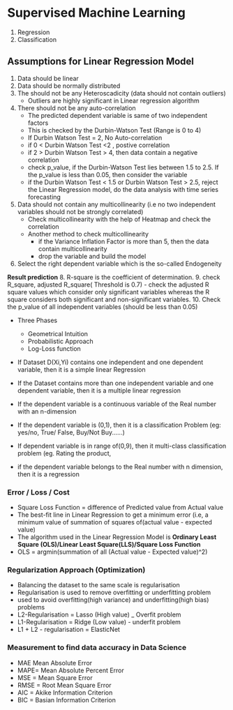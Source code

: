 # Supervised Machine Learning
1. Regression
2. Classification
## Assumptions for Linear Regression Model
1. Data should be linear
2. Data should be normally distributed
3. The should not be any Heteroscadicity (data should not contain outliers)
   - Outliers are highly significant in Linear regression algorithm
4. There should not be any auto-correlation
   - The predicted dependent variable is same of two independent factors  
   - This is checked by the Durbin-Watson Test (Range is 0 to 4)
   - If Durbin Watson Test = 2, No Auto-correlation
   - if 0 < Durbin Watson Test <2 , postive correlation
   - if 2 > Durbin Watson Test > 4, then data contain a negative correlation
   - check p_value, if the Durbin-Watson Test lies between 1.5 to 2.5. If the p_value is less than 0.05, then consider the variable
   - if the Durbin Watson Test < 1.5 or Durbin Watson Test > 2.5, reject the Linear Regression model, do the data analysis with time series forecasting
5. Data should not contain any multicollinearity (i.e no two  independent variables should not be  strongly correlated)
   - Check multicollinearity with the help of Heatmap and check the correlation
   - Another method to check multicollinearity
     - if the Variance Inflation Factor is more than 5, then the data contain multicollinearity
     - drop the variable and build the model
6. Select the right dependent variable which is the so-called Endogeneity

**Result prediction**
8. R-square is the coefficient of determination.
9. check R_square, adjusted R_square( Threshold is 0.7) - check the adjusted R square values which consider only significant variables whereas the R square considers both significant and non-significant variables.
10. Check the p_value of all independent variables (should be less than 0.05)



- Three Phases 
  - Geometrical Intuition
  - Probabilistic Approach
  - Log-Loss function

- If Dataset D(Xi,Yi) contains one independent and one dependent variable, then it is a simple linear Regression
- If the Dataset contains  more than one independent variable and one dependent variable, then it is a multiple linear regression
- If the dependent variable is a continuous variable of the Real number with an n-dimension
- If the dependent variable is (0,1), then it is a classification  Problem (eg: yes/no, True/ False, Buy/Not Buy......)
- If dependent variable is in range of(0,9), then it multi-class classification problem (eg. Rating the product, 
- if the dependent variable belongs to the Real number with n dimension, then it is a regression






### Error / Loss / Cost
- Square Loss Function = difference of Predicted value from  Actual value
- The best-fit line in Linear Regression to get a minimum error (i.e, a minimum value of summation of squares of(actual value - expected value)
- The algorithm used in  the Linear Regression Model is **Ordinary Least Square (OLS)/Linear Least Square(LLS)/Square Loss Function**
- OLS = argmin(summation of all (Actual value - Expected value)^2)
### Regularization Approach (Optimization)
- Balancing the dataset to the same scale is regularisation
- Regularisation is used to remove overfitting or underfitting problem
- used to avoid overfitting(high variance) and underfitting(high bias) problems
- L2-Regularisation = Lasso (High value) _ Overfit problem
- L1-Regularisation = Ridge (Low value) - underfit problem
- L1 + L2 - regularisation = ElasticNet

### Measurement to find data accuracy in Data Science
- MAE  Mean Absolute Error
- MAPE= Mean Absolute Percent Error
- MSE = Mean Square Error
- RMSE = Root Mean Square Error
- AIC = Akike Information Criterion
- BIC = Basian Information Criterion
